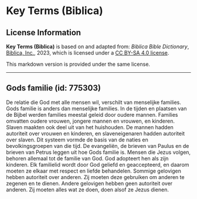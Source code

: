 # Key Terms (Biblica)

## License Information

**Key Terms (Biblica)** is based on and adapted from: _Biblica Bible Dictionary_, [Biblica, Inc.](https://www.biblica.com/), 2023, which is licensed under a [CC BY-SA 4.0 license](https://creativecommons.org/licenses/by-sa/4.0/legalcode.en).

This markdown version is provided under the same license.



--------------------------------

## Gods familie (id: 775303)

De relatie die God met alle mensen wil, verschilt van menselijke families. Gods familie is anders dan menselijke families. In de tijden en plaatsen van de Bijbel werden families meestal geleid door oudere mannen. Families omvatten oudere vrouwen, jongere mannen en vrouwen, en kinderen. Slaven maakten ook deel uit van het huishouden. De mannen hadden autoriteit over vrouwen en kinderen, en slaveneigenaren hadden autoriteit over slaven. Dit systeem vormde de basis van de naties en bevolkingsgroepen van die tijd. De evangeliën, de brieven van Paulus en de brieven van Petrus leggen uit hoe Gods familie is. Mensen die Jezus volgen, behoren allemaal tot de familie van God. God adopteert hen als zijn kinderen. Elk familielid wordt door God geliefd en geaccepteerd, en daarom moeten ze elkaar met respect en liefde behandelen. Sommige gelovigen hebben autoriteit over anderen. Zij moeten deze gebruiken om anderen te zegenen en te dienen. Andere gelovigen hebben geen autoriteit over anderen. Zij moeten alles wat ze doen, doen alsof ze Jezus dienen.


